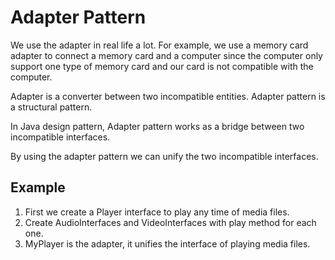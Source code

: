 Adapter Pattern
===============

We use the adapter in real life a lot. For example, we use a memory card adapter to connect a memory card and a computer since the computer only support one type of memory card and our card is not compatible with the computer.

Adapter is a converter between two incompatible entities. Adapter pattern is a structural pattern.

In Java design pattern, Adapter pattern works as a bridge between two incompatible interfaces.

By using the adapter pattern we can unify the two incompatible interfaces.

Example
----------


1. First we create a Player interface to play any time of media files.
2. Create AudioInterfaces and VideoInterfaces with play method for each one.
2. MyPlayer is the adapter, it unifies the interface of playing media files.
